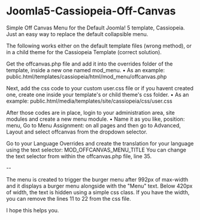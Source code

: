 # Joomla5-Cassiopeia-Off-Canvas
Simple Off Canvas Menu for the Default Joomla! 5 template, Cassiopeia. Just an easy way to replace the default collapsible menu.

The following works either on the default template files (wrong method), or in a child theme for the Cassiopeia Template (correct solution).

Get the offcanvas.php file and add it into the overrides folder of the template, inside a new one named mod_menu.
• As an example: public.html/templates/cassiopeia/html/mod_menu/offcanvas.php

Next, add the css code to your custom user.css file or if you havent created one, create one inside your template's or child theme's css folder.
• As an example: public.html/media/templates/site/cassiopeia/css/user.css

After those codes are in place, login to your administration area, site modules and create a new menu module.
• Name it as you like, position: menu, Go to Menu Assignment: on all pages and then go to Advanced, Layout and select offcanvas from the dropdown selector.

Go to your Language Overrides and create the translation for your language using the text selector: MOD_OFFCANVAS_MENU_TITLE
You can change the text selector from within the offcanvas.php file, line 35.

--

The menu is created to trigger the burger menu after 992px of max-width and it displays a burger menu alongside with the "Menu" text. Below 420px of width, the text is hidden using a simple css class. If you have the width, you can remove the lines 11 to 22 from the css file.

I hope this helps you.